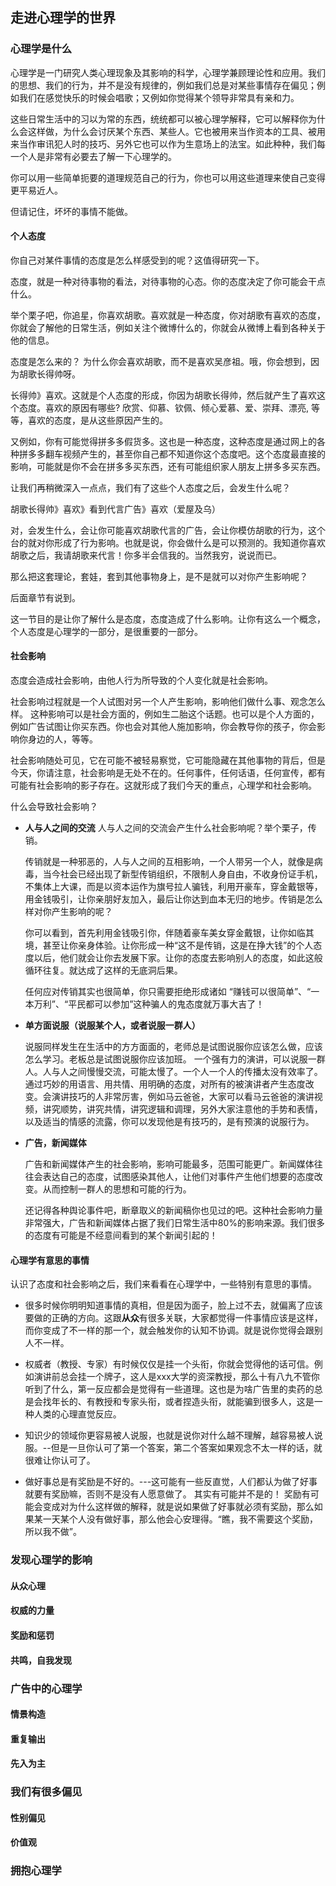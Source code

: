 ## 走进心理学的世界

### 心理学是什么

心理学是一门研究人类心理现象及其影响的科学，心理学兼顾理论性和应用。我们的思想、我们的行为，并不是没有规律的，例如我们总是对某些事情存在偏见；例如我们在感觉快乐的时候会唱歌；又例如你觉得某个领导非常具有亲和力。

这些日常生活中的习以为常的东西，统统都可以被心理学解释，它可以解释你为什么会这样做，为什么会讨厌某个东西、某些人。它也被用来当作资本的工具、被用来当作审讯犯人时的技巧、另外它也可以作为生意场上的法宝。如此种种，我们每一个人是非常有必要去了解一下心理学的。

你可以用一些简单扼要的道理规范自己的行为，你也可以用这些道理来使自己变得更平易近人。

但请记住，坏坏的事情不能做。

#### 个人态度

你自己对某件事情的态度是怎么样感受到的呢？这值得研究一下。

态度，就是一种对待事物的看法，对待事物的心态。你的态度决定了你可能会干点什么。

举个栗子吧，你追星，你喜欢胡歌。喜欢就是一种态度，你对胡歌有喜欢的态度，你就会了解他的日常生活，例如关注个微博什么的，你就会从微博上看到各种关于他的信息。

态度是怎么来的？ 为什么你会喜欢胡歌，而不是喜欢吴彦祖。哦，你会想到，因为胡歌长得帅呀。

长得帅》喜欢。这就是个人态度的形成，你因为胡歌长得帅，然后就产生了喜欢这个态度。喜欢的原因有哪些? 欣赏、仰慕、钦佩、倾心爱慕、爱、崇拜、漂亮, 等等，喜欢的态度，是从这些原因产生的。

又例如，你有可能觉得拼多多假货多。这也是一种态度，这种态度是通过网上的各种拼多多翻车视频产生的，甚至你自己都不知道你这个态度吧。这个态度最直接的影响，可能就是你不会在拼多多买东西，还有可能组织家人朋友上拼多多买东西。

让我们再稍微深入一点点，我们有了这些个人态度之后，会发生什么呢？

胡歌长得帅》喜欢》看到代言广告》喜欢（爱屋及乌）

对，会发生什么，会让你可能喜欢胡歌代言的广告，会让你模仿胡歌的行为，这个台的就对你形成了行为影响。也就是说，你会做什么是可以预测的。我知道你喜欢胡歌之后，我请胡歌来代言！你多半会信我的。当然我穷，说说而已。

那么把这套理论，套娃，套到其他事物身上，是不是就可以对你产生影响呢？

后面章节有说到。

这一节目的是让你了解什么是态度，态度造成了什么影响。让你有这么一个概念，个人态度是心理学的一部分，是很重要的一部分。

#### 社会影响

态度会造成社会影响，由他人行为所导致的个人变化就是社会影响。

社会影响过程就是一个人试图对另一个人产生影响，影响他们做什么事、观念怎么样。 这种影响可以是社会方面的，例如生二胎这个话题。也可以是个人方面的，例如广告试图让你买东西。你也会对其他人施加影响，你会教导你的孩子，你会影响你身边的人，等等。

社会影响随处可见，它在可能不被轻易察觉，它可能隐藏在其他事物的背后，但是今天，你请注意，社会影响是无处不在的。任何事件，任何话语，任何宣传，都有可能有社会影响的影子存在。这就形成了我们今天的重点，心理学和社会影响。 

什么会导致社会影响？

* **人与人之间的交流**
  人与人之间的交流会产生什么社会影响呢？举个栗子，传销。

  传销就是一种邪恶的，人与人之间的互相影响，一个人带另一个人，就像是病毒，当今社会已经出现了新型传销组织，不限制人身自由，不收身份证手机，不集体上大课，而是以资本运作为旗号拉人骗钱，利用开豪车，穿金戴银等，用金钱吸引，让你亲朋好友加入，最后让你达到血本无归的地步。传销是怎么样对你产生影响的呢？

  你可以看到，首先利用金钱吸引你，伴随着豪车美女穿金戴银，让你如临其境，甚至让你亲身体验。让你形成一种“这不是传销，这是在挣大钱”的个人态度以后，他们就会让你去发展下家。让你的态度去影响别人的态度，如此这般循环往复。就达成了这样的无底洞后果。

  任何应对传销其实也很简单，你只需要拒绝形成诸如 “赚钱可以很简单”、“一本万利”、“平民都可以参加”这种骗人的鬼态度就万事大吉了！

* **单方面说服（说服某个人，或者说服一群人）**

  说服同样发生在生活中的方方面面的，老师总是试图说服你应该怎么做，应该怎么学习。老板总是试图说服你应该加班。
  一个强有力的演讲，可以说服一群人。人与人之间慢慢交流，可能太慢了。一个人一个人的传播太没有效率了。通过巧妙的用语言、用共情、用明确的态度，对所有的被演讲者产生态度改变。会演讲技巧的人非常厉害，例如马云爸爸，大家可以看马云爸爸的演讲视频，讲究顺势，讲究共情，讲究逻辑和调理，另外大家注意他的手势和表情，以及适当的情感的流露，你可以发现他是有技巧的，是有预演的说服行为。
  
* **广告，新闻媒体**

  广告和新闻媒体产生的社会影响，影响可能最多，范围可能更广。新闻媒体往往会表达自己的态度，试图感染其他人，让他们对事件产生他们想要的态度改变。从而控制一群人的思想和可能的行为。

  还记得各种舆论事件吧，断章取义的新闻稿你也见过的吧。这种社会影响力量非常强大，广告和新闻媒体占据了我们日常生活中80%的影响来源。我们很多的态度有可能是不经意间看到的某个新闻引起的！

#### 心理学有意思的事情

认识了态度和社会影响之后，我们来看看在心理学中，一些特别有意思的事情。

* 很多时候你明明知道事情的真相，但是因为面子，脸上过不去，就偏离了应该要做的正确的方向。这跟**从众**有很多关联，大家都觉得一件事情应该是这样，而你变成了不一样的那一个，就会触发你的认知不协调。就是说你觉得会跟别人不一样。

* 权威者（教授、专家）有时候仅仅是挂一个头衔，你就会觉得他的话可信。例如演讲前总会挂一个牌子，这人是xxx大学的资深教授，那么十有八九不管你听到了什么，第一反应都会是觉得有一些道理。这也是为啥广告里的卖药的总是会找年长的、有教授和专家头衔，或者捏造头衔，就能骗到很多人，这是一种人类的心理直觉反应。

* 知识少的领域你更容易被人说服，也就是说你对什么越不理解，越容易被人说服。--但是一旦你认可了第一个答案，第二个答案如果观念不太一样的话，就很难让你认可了。

* 做好事总是有奖励是不好的。---这可能有一些反直觉，人们都认为做了好事就要有奖励嘛，否则不是没有人愿意做了。 其实有可能并不是的！ 奖励有可能会变成对为什么这样做的解释，就是说如果做了好事就必须有奖励，那么如果某一天某个人没有做好事，那么他会心安理得。“瞧，我不需要这个奖励，所以我不做”。

### 发现心理学的影响
#### 从众心理



#### 权威的力量
#### 奖励和惩罚
#### 共鸣，自我发现

### 广告中的心理学
#### 情景构造
#### 重复输出
#### 先入为主

### 我们有很多偏见
#### 性别偏见
#### 价值观

### 拥抱心理学